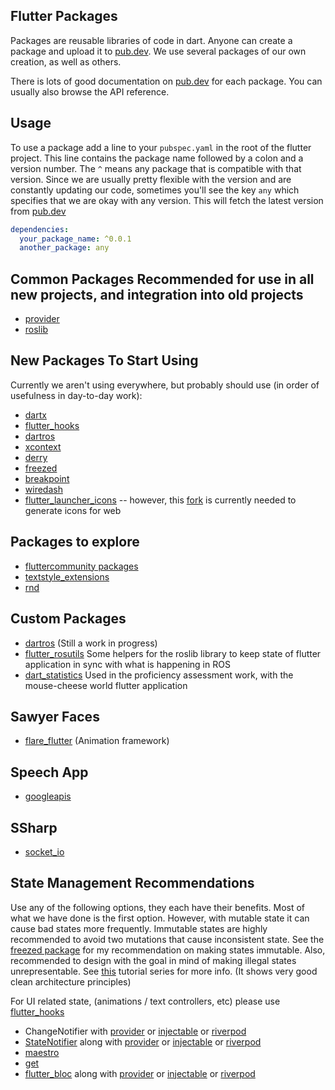 ## Flutter Packages

Packages are reusable libraries of code in dart.
Anyone can create a package and upload it to [pub.dev](pub.dev).
We use several packages of our own creation, as well as others.

There is lots of good documentation on [pub.dev](pub.dev) for each package.
You can usually also browse the API reference.

## Usage

To use a package add a line to your `pubspec.yaml` in the root of the flutter project.
This line contains the package name followed by a colon and a version number.
The `^` means any package that is compatible with that version.
Since we are usually pretty flexible with the version and are constantly updating our code,
sometimes you'll see the key `any` which specifies that we are okay with any version. 
This will fetch the latest version from [pub.dev](pub.dev)

```yaml
dependencies:
  your_package_name: ^0.0.1
  another_package: any
```

## Common Packages Recommended for use in all new projects, and integration into old projects

* [provider](pub.dev/packages/provider)
* [roslib](pub.dev/packages/roslib)

## New Packages To Start Using
Currently we aren't using everywhere, but probably should use (in order of usefulness in day-to-day work):
* [dartx](pub.dev/packages/dartx)
* [flutter_hooks](pub.dev/packages/flutter_hooks)
* [dartros](pub.dev/packages/dartros)
* [xcontext](pub.dev/packages/xcontext)
* [derry](pub.dev/packages/derry)
* [freezed](pub.dev/packages/freezed)
* [breakpoint](pub.dev/packages/breakpoint)
* [wiredash](pub.dev/packages/wiredash)
* [flutter_launcher_icons](pub.dev/packages/flutter_launcher_icons) -- however, this [fork](https://github.com/personalizedrefrigerator/flutter_launcher_icons) is currently needed to generate icons for web
  
## Packages to explore
* [fluttercommunity packages](https://pub.dev/publishers/fluttercommunity.dev/packages) 
* [textstyle_extensions](https://pub.dev/packages/textstyle_extensions)
* [rnd](pub.dev/packages/rnd)


## Custom Packages
* [dartros](pub.dev/packages/dartros) (Still a work in progress)
* [flutter_rosutils](pub.dev/packages/flutter_rosutils) Some helpers for the roslib library to keep state of flutter application in sync with what is happening in ROS
* [dart_statistics](pub.dev/packages/dart_statistics) Used in the proficiency assessment work, with the mouse-cheese world flutter application

## Sawyer Faces
* [flare_flutter](pub.dev/packages/flare_flutter) (Animation framework)

## Speech App
* [googleapis](pub.dev/packages/googleapis)

## SSharp
* [socket_io](pub.dev/packages/socket_io)


## State Management Recommendations
Use any of the following options, they each have their benefits.
Most of what we have done is the first option. However, with mutable state it can cause bad states more frequently.
Immutable states are highly recommended to avoid two mutations that cause inconsistent state. 
See the [freezed package](pub.dev/packages/freezed) for my recommendation on making states immutable.
Also, recommended to design with the goal in mind of making illegal states unrepresentable. 
See [this](https://www.youtube.com/watch?v=RMiN59x3uH0&list=PLB6lc7nQ1n4iS5p-IezFFgqP6YvAJy84U) tutorial series for more info.
(It shows very good clean architecture principles) 

For UI related state, (animations / text controllers, etc) please use [flutter_hooks](pub.dev/packages/flutter_hooks)

* ChangeNotifier with [provider](pub.dev/packages/provider) or [injectable](pub.dev/packages/injectable) or [riverpod](pub.dev/packages/riverpod)
* [StateNotifier](pub.dev/packages/state_notifier) along with [provider](pub.dev/packages/provider) or [injectable](pub.dev/packages/injectable) or [riverpod](pub.dev/packages/riverpod)
* [maestro](pub.dev/packages/maestro)
* [get](pub.dev/packages/get)
* [flutter_bloc](pub.dev/packages/flutter_bloc) along with [provider](pub.dev/packages/provider) or [injectable](pub.dev/packages/injectable) or [riverpod](pub.dev/packages/riverpod)